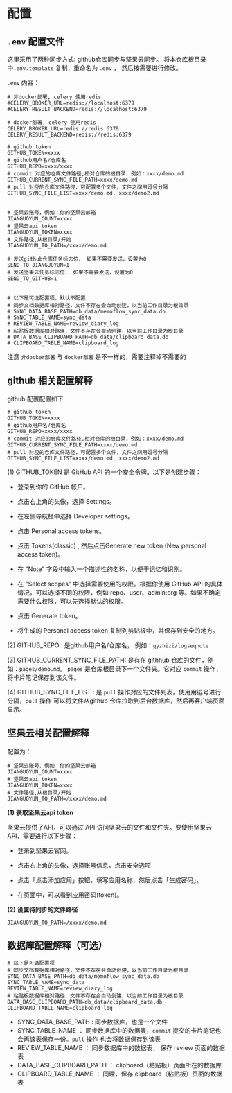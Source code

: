 # 配置

## `.env` 配置文件
这里采用了两种同步方式: github仓库同步与坚果云同步。
将本仓库根目录中`.env.template` 复制，重命名为 `.env` ， 然后按需要进行修改。

`.env` 内容：
```
# 非docker部署, celery 使用redis
#CELERY_BROKER_URL=redis://localhost:6379
#CELERY_RESULT_BACKEND=redis://localhost:6379

# docker部署, celery 使用redis
CELERY_BROKER_URL=redis://redis:6379
CELERY_RESULT_BACKEND=redis://redis:6379

# github token
GITHUB_TOKEN=xxxx
# github用户名/仓库名
GITHUB_REPO=xxxx/xxxx
# commit 对应的仓库文件路径,相对仓库的根目录，例如：xxxx/demo.md
GITHUB_CURRENT_SYNC_FILE_PATH=xxxx/demo.md
# pull 对应的仓库文件路径，可配置多个文件，文件之间用逗号分隔
GITHUB_SYNC_FILE_LIST=xxxx/demo.md, xxxx/demo2.md


# 坚果云账号，例如：你的坚果云邮箱
JIANGUOYUN_COUNT=xxxx
# 坚果云api token
JIANGUOYUN_TOKEN=xxxx
# 文件路径,从根目录/开始
JIANGUOYUN_TO_PATH=/xxxx/demo.md

# 发送github仓库任务标志位， 如果不需要发送，设置为0
SEND_TO_JIANGUOYUN=1
# 发送坚果云任务标志位， 如果不需要发送，设置为0
SEND_TO_GITHUB=1


# 以下是可选配置项，默认不配置
# 同步文档数据库相对路径，文件不存在会自动创建，以当前工作目录为根目录
# SYNC_DATA_BASE_PATH=db_data/memoflow_sync_data.db
# SYNC_TABLE_NAME=sync_data
# REVIEW_TABLE_NAME=review_diary_log
# 粘贴板数据库相对路径，文件不存在会自动创建，以当前工作目录为根目录
# DATA_BASE_CLIPBOARD_PATH=db_data/clipboard_data.db
# CLIPBOARD_TABLE_NAME=clipboard_log
```

注意 `非docker部署` 与 `docker部署` 是不一样的，需要注释掉不需要的

## github 相关配置解释
    
github 配置配置如下
```
# github token
GITHUB_TOKEN=xxxx
# github用户名/仓库名
GITHUB_REPO=xxxx/xxxx
# commit 对应的仓库文件路径,相对仓库的根目录，例如：xxxx/demo.md
GITHUB_CURRENT_SYNC_FILE_PATH=xxxx/demo.md
# pull 对应的仓库文件路径，可配置多个文件，文件之间用逗号分隔
GITHUB_SYNC_FILE_LIST=xxxx/demo.md, xxxx/demo2.md
```
(1) GITHUB_TOKEN 是 GitHub API 的一个安全令牌。以下是创建步骤：

- 登录到你的 GitHub 帐户。

- 点击右上角的头像，选择 Settings。

- 在左侧导航栏中选择 Developer settings。

- 点击 Personal access tokens。

- 点击 Tokens(classic) , 然后点击Generate new token (New personal access token)。

- 在 "Note" 字段中输入一个描述性的名称，以便于记忆和识别。

- 在 "Select scopes" 中选择需要使用的权限。根据你使用 GitHub API 的具体情况，可以选择不同的权限，例如 repo、user、admin:org 等。如果不确定需要什么权限，可以先选择默认的权限。

- 点击 Generate token。

- 将生成的 Personal access token 复制到剪贴板中，并保存到安全的地方。

(2) GITHUB_REPO : 是github用户名/仓库名， 例如：`qyzhizi/logseqnote`

(3) GITHUB_CURRENT_SYNC_FILE_PATH: 是存在 githhub 仓库的文件，例如：`pages/demo.md`。 `pages` 是仓库根目录下一个文件夹。它对应 `commit` 操作，将卡片笔记保存到该文件。

(4) GITHUB_SYNC_FILE_LIST : 是 `pull` 操作对应的文件列表，使用用逗号进行分隔，`pull` 操作 可以将文件从github 仓库拉取到后台数据库，然后再客户端页面显示。 

## 坚果云相关配置解释

配置为：
```
# 坚果云账号，例如：你的坚果云邮箱
JIANGUOYUN_COUNT=xxxx
# 坚果云api token
JIANGUOYUN_TOKEN=xxxx
# 文件路径,从根目录/开始
JIANGUOYUN_TO_PATH=/xxxx/demo.md
```
**(1) 获取坚果云api token**

坚果云提供了API，可以通过 API 访问坚果云的文件和文件夹。要使用坚果云 API，需要进行以下步骤：

- 登录到坚果云官网。

- 点击右上角的头像，选择账号信息，点击安全选项

- 点击「点击添加应用」按钮，填写应用名称，然后点击「生成密码」。

- 在页面中，可以看到应用密码(token)。

**(2) 设置待同步的文件路径**
```
JIANGUOYUN_TO_PATH=/xxxx/demo.md
```

## 数据库配置解释（可选）
```
# 以下是可选配置项
# 同步文档数据库相对路径，文件不存在会自动创建，以当前工作目录为根目录
SYNC_DATA_BASE_PATH=db_data/memoflow_sync_data.db
SYNC_TABLE_NAME=sync_data
REVIEW_TABLE_NAME=review_diary_log
# 粘贴板数据库相对路径，文件不存在会自动创建，以当前工作目录为根目录
DATA_BASE_CLIPBOARD_PATH=db_data/clipboard_data.db
CLIPBOARD_TABLE_NAME=clipboard_log
```

- SYNC_DATA_BASE_PATH : 同步数据库，也是一个文件
- SYNC_TABLE_NAME ： 同步数据库中的数据表，`commit` 提交的卡片笔记也会再该表保存一份。`pull` 操作 也会将数据保存到该表
- REVIEW_TABLE_NAME ： 同步数据库中的数据表， 保存 review 页面的数据表
- DATA_BASE_CLIPBOARD_PATH ： clipboard（粘贴板）页面所在的数据库
- CLIPBOARD_TABLE_NAME ： 同理，保存 clipboard（粘贴板）页面的数据表
